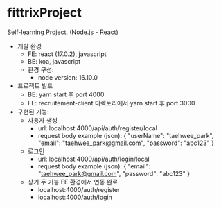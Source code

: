 # fittrixProject
Self-learning Project. (Node.js - React)

* 개발 환경
	- FE: react (17.0.2), javascript
	- BE: koa, javascript
	- 환경 구성:
		- node version: 16.10.0
* 프로젝트 빌드
	- BE: yarn start 후 port 4000
	- FE: recruitement-client 디렉토리에서 yarn start 후 port 3000
* 구현된 기능:
	- 사용자 생성
		- url: localhost:4000/api/auth/register/local
		- request body example (json):
			{
				"userName": "taehwee_park",
				"email": "taehwee_park@gmail.com",
				"password": "abc123"
			}
	- 로그인
		- url: localhost:4000/api/auth/login/local
		- request body example (json):
			{
				"email": "taehwee_park@gmail.com",
				"password": "abc123"
			}
	- 상기 두 기능 FE 환경에서 연동 완료
		- localhost:4000/auth/register
		- localhost:4000/auth/login
